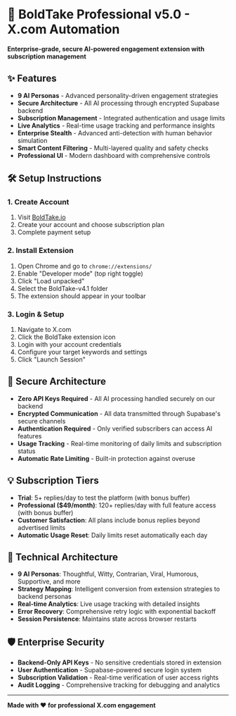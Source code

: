 # 🚀 BoldTake Professional v5.0 - X.com Automation

**Enterprise-grade, secure AI-powered engagement extension with subscription management**

## ✨ Features

- **9 AI Personas** - Advanced personality-driven engagement strategies
- **Secure Architecture** - All AI processing through encrypted Supabase backend
- **Subscription Management** - Integrated authentication and usage limits
- **Live Analytics** - Real-time usage tracking and performance insights
- **Enterprise Stealth** - Advanced anti-detection with human behavior simulation
- **Smart Content Filtering** - Multi-layered quality and safety checks
- **Professional UI** - Modern dashboard with comprehensive controls

## 🛠️ Setup Instructions

### 1. Create Account
1. Visit [BoldTake.io](https://boldtake.io/auth)
2. Create your account and choose subscription plan
3. Complete payment setup

### 2. Install Extension
1. Open Chrome and go to `chrome://extensions/`
2. Enable "Developer mode" (top right toggle)
3. Click "Load unpacked"
4. Select the BoldTake-v4.1 folder
5. The extension should appear in your toolbar

### 3. Login & Setup
1. Navigate to X.com
2. Click the BoldTake extension icon
3. Login with your account credentials
4. Configure your target keywords and settings
5. Click "Launch Session"

## 🔐 Secure Architecture

- **Zero API Keys Required** - All AI processing handled securely on our backend
- **Encrypted Communication** - All data transmitted through Supabase's secure channels
- **Authentication Required** - Only verified subscribers can access AI features
- **Usage Tracking** - Real-time monitoring of daily limits and subscription status
- **Automatic Rate Limiting** - Built-in protection against overuse

## 💡 Subscription Tiers

- **Trial**: 5+ replies/day to test the platform (with bonus buffer)
- **Professional ($49/month)**: 120+ replies/day with full feature access (with bonus buffer)
- **Customer Satisfaction**: All plans include bonus replies beyond advertised limits
- **Automatic Usage Reset**: Daily limits reset automatically each day

## 🔧 Technical Architecture

- **9 AI Personas**: Thoughtful, Witty, Contrarian, Viral, Humorous, Supportive, and more
- **Strategy Mapping**: Intelligent conversion from extension strategies to backend personas  
- **Real-time Analytics**: Live usage tracking with detailed insights
- **Error Recovery**: Comprehensive retry logic with exponential backoff
- **Session Persistence**: Maintains state across browser restarts

## 🛡️ Enterprise Security

- **Backend-Only API Keys** - No sensitive credentials stored in extension
- **User Authentication** - Supabase-powered secure login system
- **Subscription Validation** - Real-time verification of user access rights
- **Audit Logging** - Comprehensive tracking for debugging and analytics

---

**Made with ❤️ for professional X.com engagement**
